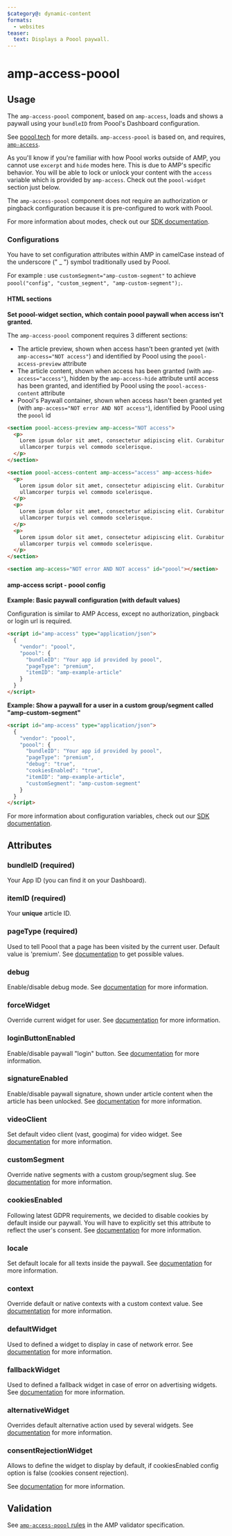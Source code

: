 ```yaml
---
$category@: dynamic-content
formats:
  - websites
teaser:
  text: Displays a Poool paywall.
---
```


# amp-access-poool

## Usage

The `amp-access-poool` component, based on `amp-access`, loads and shows a paywall using your `bundleID` from Poool's Dashboard configuration.

See [poool.tech](https://poool.tech) for more details. `amp-access-poool` is based on, and requires,
[`amp-access`](https://amp.dev/documentation/components/amp-access).

As you'll know if you're familiar with how Poool works outside of AMP, you cannot use `excerpt` and `hide` modes here. This is due to AMP's specific behavior. You will be able to lock or unlock your content with the `access` variable which is provided by `amp-access`. Check out the `poool-widget` section just below.

The `amp-access-poool` component does not require an authorization or pingback configuration because it is pre-configured to work with Poool.

For more information about modes, check out our [SDK documentation](https://poool.dev/docs/javascript/access/configuration#mode).

### Configurations

You have to set configuration attributes within AMP in camelCase instead of the underscore (" \_ ") symbol traditionally used by Poool.

For example : use `customSegment="amp-custom-segment"` to achieve `poool("config", "custom_segment", "amp-custom-segment");`.

#### HTML sections

**Set poool-widget section, which contain poool paywall when access isn't granted.**

The `amp-access-poool` component requires 3 different sections:

-   The article preview, shown when access hasn't been granted yet (with `amp-access="NOT access"`) and identified by Poool using the `poool-access-preview` attribute
-   The article content, shown when access has been granted (with `amp-access="access"`), hidden by the `amp-access-hide` attribute until access has been granted, and identified by Poool using the `poool-access-content` attribute
-   Poool's Paywall container, shown when access hasn't been granted yet (with `amp-access="NOT error AND NOT access"`), identified by Poool using the `poool` id

```html
<section poool-access-preview amp-access="NOT access">
  <p>
    Lorem ipsum dolor sit amet, consectetur adipiscing elit. Curabitur
    ullamcorper turpis vel commodo scelerisque.
  </p>
</section>

<section poool-access-content amp-access="access" amp-access-hide>
  <p>
    Lorem ipsum dolor sit amet, consectetur adipiscing elit. Curabitur
    ullamcorper turpis vel commodo scelerisque.
  </p>
  <p>
    Lorem ipsum dolor sit amet, consectetur adipiscing elit. Curabitur
    ullamcorper turpis vel commodo scelerisque.
  </p>
  <p>
    Lorem ipsum dolor sit amet, consectetur adipiscing elit. Curabitur
    ullamcorper turpis vel commodo scelerisque.
  </p>
</section>

<section amp-access="NOT error AND NOT access" id="poool"></section>
```

#### amp-access script - poool config

**Example: Basic paywall configuration (with default values)**

Configuration is similar to AMP Access, except no authorization, pingback or login url is required.

```html
<script id="amp-access" type="application/json">
  {
    "vendor": "poool",
    "poool": {
      "bundleID": "Your app id provided by poool",
      "pageType": "premium",
      "itemID": "amp-example-article"
    }
  }
</script>
```

**Example: Show a paywall for a user in a custom group/segment called "amp-custom-segment"**

```html
<script id="amp-access" type="application/json">
  {
    "vendor": "poool",
    "poool": {
      "bundleID": "Your app id provided by poool",
      "pageType": "premium",
      "debug": "true",
      "cookiesEnabled": "true",
      "itemID": "amp-example-article",
      "customSegment": "amp-custom-segment"
    }
  }
</script>
```

For more information about configuration variables, check out our [SDK documentation](https://poool.dev/docs/javascript/access/configuration).

## Attributes

### bundleID (required)

Your App ID (you can find it on your Dashboard).

### itemID (required)

Your **unique** article ID.

### pageType (required)

Used to tell Poool that a page has been visited by the current user. Default value is 'premium'.
See [documentation](https://poool.dev/docs/javascript/audit/methods#page-view) to get possible values.

### debug

Enable/disable debug mode.
See [documentation](https://poool.dev/docs/javascript/access/configuration#debug) for more information.

### forceWidget

Override current widget for user.
See [documentation](https://poool.dev/docs/javascript/access/configuration#force_widget) for more information.

### loginButtonEnabled

Enable/disable paywall "login" button.
See [documentation](https://poool.dev/docs/javascript/access/configuration#login_button_enabled) for more information.

### signatureEnabled

Enable/disable paywall signature, shown under article content when the article has been unlocked.
See [documentation](https://poool.dev/docs/javascript/access/configuration#signature_enabled) for more information.

### videoClient

Set default video client (vast, googima) for video widget.
See [documentation](https://poool.dev/docs/javascript/access/configuration#video_client) for more information.

### customSegment

Override native segments with a custom group/segment slug.
See [documentation](https://poool.dev/docs/javascript/access/configuration#custom_segment) for more information.

### cookiesEnabled

Following latest GDPR requirements, we decided to disable cookies by default inside our paywall. You will have to explicitly set this attribute to reflect the user's consent.
See [documentation](https://poool.dev/docs/javascript/access/configuration#cookies_enabled) for more information.

### locale

Set default locale for all texts inside the paywall.
See [documentation](https://poool.dev/docs/javascript/access/configuration#locale) for more information.

### context

Override default or native contexts with a custom context value.
See [documentation](https://poool.dev/docs/javascript/access/configuration#context) for more information.

### defaultWidget

Used to defined a widget to display in case of network error.
See [documentation](https://poool.dev/docs/javascript/access/configuration#default_widget) for more information.

### fallbackWidget

Used to defined a fallback widget in case of error on advertising widgets.
See [documentation](https://poool.dev/docs/javascript/access/configuration#fallback_widget) for more information.

### alternativeWidget

Overrides default alternative action used by several widgets.
See [documentation](https://poool.dev/docs/javascript/access/configuration#alternative_widget) for more information.

### consentRejectionWidget

Allows to define the widget to display by default, if cookiesEnabled config option is false (cookies consent rejection).

See [documentation](https://poool.dev/docs/javascript/access/configuration#consent_rejection_widget) for more information.

## Validation

See [`amp-access-poool` rules](https://github.com/ampproject/amphtml/blob/main/extensions/amp-access-poool/validator-amp-access-poool.protoascii) in the AMP validator specification.
